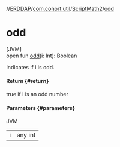 //[ERDDAP](../../../index.md)/[com.cohort.util](../index.md)/[ScriptMath2](index.md)/[odd](odd.md)

# odd

[JVM]\
open fun [odd](odd.md)(i: Int): Boolean

Indicates if i is odd.

#### Return {#return}

true if i is an odd number

#### Parameters {#parameters}

JVM

| | |
|---|---|
| i | any int |
